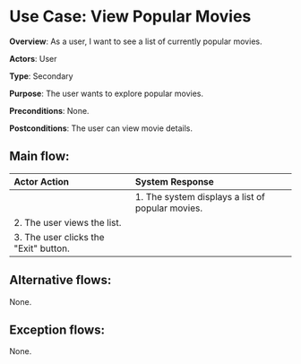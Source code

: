 # Use Case: View Popular Movies

**Overview**: As a user, I want to see a list of currently popular movies.

**Actors**: User

**Type**: Secondary

**Purpose**: The user wants to explore popular movies.

**Preconditions**: None.

**Postconditions**: The user can view movie details.

## Main flow:
| Actor Action | System Response |
|:-------------|:----------------|
|| 1. The system displays a list of popular movies. |
| 2. The user views the list. ||
| 3. The user clicks the "Exit" button. ||

## Alternative flows:
None.

## Exception flows:
None.
